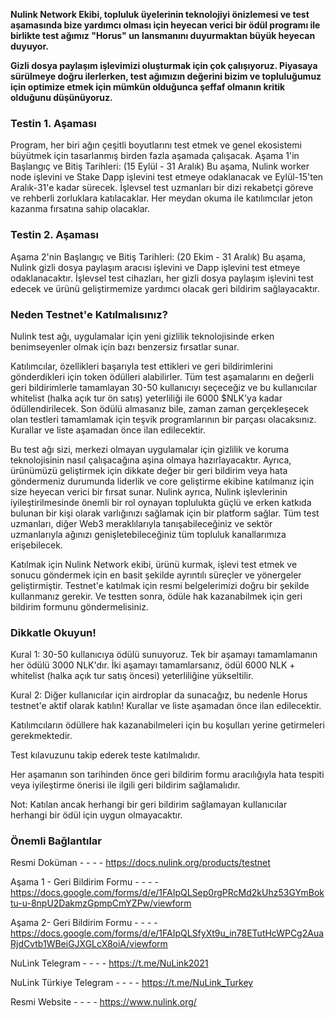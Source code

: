 **Nulink Network Ekibi, topluluk üyelerinin teknolojiyi önizlemesi ve test aşamasında bize yardımcı olması için heyecan verici bir ödül programı ile birlikte test ağımız "Horus" un lansmanını duyurmaktan büyük heyecan duyuyor.** 

**Gizli dosya paylaşım işlevimizi oluşturmak için çok çalışıyoruz. Piyasaya sürülmeye doğru ilerlerken, test ağımızın değerini bizim ve topluluğumuz için optimize etmek için mümkün olduğunca şeffaf olmanın kritik olduğunu düşünüyoruz.**

### Testin 1. Aşaması
Program, her biri ağın çeşitli boyutlarını test etmek ve genel ekosistemi büyütmek için tasarlanmış birden fazla aşamada çalışacak.
Aşama 1'in Başlangıç ve Bitiş Tarihleri: (15 Eylül - 31 Aralık)
Bu aşama, Nulink worker node işlevini ve Stake Dapp işlevini test etmeye odaklanacak ve Eylül-15'ten Aralık-31'e kadar sürecek. İşlevsel test uzmanları bir dizi rekabetçi göreve ve rehberli zorluklara katılacaklar. Her meydan okuma ile katılımcılar jeton kazanma fırsatına sahip olacaklar.

### Testin 2. Aşaması
Aşama 2'nin Başlangıç ve Bitiş Tarihleri: (20 Ekim - 31 Aralık)
Bu aşama, Nulink gizli dosya paylaşım aracısı işlevini ve Dapp işlevini test etmeye odaklanacaktır. İşlevsel test cihazları, her gizli dosya paylaşım işlevini test edecek ve ürünü geliştirmemize yardımcı olacak geri bildirim sağlayacaktır.

### Neden Testnet'e Katılmalısınız?
Nulink test ağı, uygulamalar için yeni gizlilik teknolojisinde erken benimseyenler olmak için bazı benzersiz fırsatlar sunar.

Katılımcılar, özellikleri başarıyla test ettikleri ve geri bildirimlerini gönderdikleri için token ödülleri alabilirler. Tüm test aşamalarını en değerli geri bildirimlerle tamamlayan 30-50 kullanıcıyı seçeceğiz ve bu kullanıcılar whitelist (halka açık tur ön satış) yeterliliği ile 6000 $NLK'ya kadar ödüllendirilecek.
Son ödülü almasanız bile, zaman zaman gerçekleşecek olan testleri tamamlamak için teşvik programlarının bir parçası olacaksınız. Kurallar ve liste aşamadan önce ilan edilecektir.

Bu test ağı sizi, merkezi olmayan uygulamalar için gizlilik ve koruma teknolojisinin nasıl çalışacağına aşina olmaya hazırlayacaktır. Ayrıca, ürünümüzü geliştirmek için dikkate değer bir geri bildirim veya hata göndermeniz durumunda liderlik ve core geliştirme ekibine katılmanız için size heyecan verici bir fırsat sunar.
Nulink ayrıca, Nulink işlevlerinin iyileştirilmesinde önemli bir rol oynayan toplulukta güçlü ve erken katkıda bulunan bir kişi olarak varlığınızı sağlamak için bir platform sağlar.
Tüm test uzmanları, diğer Web3 meraklılarıyla tanışabileceğiniz ve sektör uzmanlarıyla ağınızı genişletebileceğiniz tüm topluluk kanallarımıza erişebilecek.

Katılmak için Nulink Network ekibi, ürünü kurmak, işlevi test etmek ve sonucu göndermek için en basit şekilde ayrıntılı süreçler ve yönergeler geliştirmiştir. Testnet'e katılmak için resmi belgelerimizi doğru bir şekilde kullanmanız gerekir. Ve testten sonra, ödüle hak kazanabilmek için geri bildirim formunu göndermelisiniz.

### Dikkatle Okuyun!
Kural 1: 30-50 kullanıcıya ödülü sunuyoruz. Tek bir aşamayı tamamlamanın her ödülü 3000 NLK'dır. İki aşamayı tamamlarsanız, ödül 6000 NLK + whitelist (halka açık tur satış öncesi) yeterliliğine yükseltilir. 

Kural 2: Diğer kullanıcılar için airdroplar da sunacağız, bu nedenle Horus testnet'e aktif olarak katılın! Kurallar ve liste aşamadan önce ilan edilecektir.

Katılımcıların ödüllere hak kazanabilmeleri için bu koşulları yerine getirmeleri gerekmektedir.

Test kılavuzunu takip ederek teste katılmalıdır.

Her aşamanın son tarihinden önce geri bildirim formu aracılığıyla hata tespiti veya iyileştirme önerisi ile ilgili geri bildirim sağlamalıdır.

Not: Katılan ancak herhangi bir geri bildirim sağlamayan kullanıcılar herhangi bir ödül için uygun olmayacaktır.

### Önemli Bağlantılar

Resmi Doküman - - - - https://docs.nulink.org/products/testnet

Aşama 1 - Geri Bildirim Formu - - - - https://docs.google.com/forms/d/e/1FAIpQLSep0rgPRcMd2kUhz53GYmBoktu-u-8npU2DakmzGpmpCmYZPw/viewform

Aşama 2- Geri Bildirim Formu - - - - https://docs.google.com/forms/d/e/1FAIpQLSfyXt9u_in78ETutHcWPCg2AuaRjdCvtb1WBeiGJXGLcX8oiA/viewform

NuLink Telegram - - - - https://t.me/NuLink2021

NuLink Türkiye Telegram - - - - https://t.me/NuLink_Turkey

Resmi Website - - - - https://www.nulink.org/
